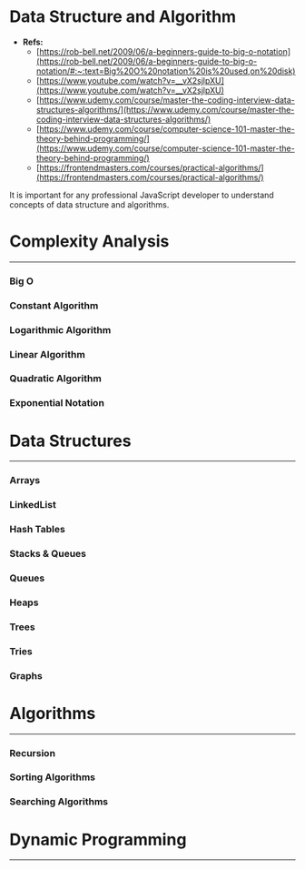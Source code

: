# Data Structure and Algorithm

- **Refs:**
    - [https://rob-bell.net/2009/06/a-beginners-guide-to-big-o-notation](https://rob-bell.net/2009/06/a-beginners-guide-to-big-o-notation/#:~:text=Big%20O%20notation%20is%20used,on%20disk)
    - [https://www.youtube.com/watch?v=__vX2sjlpXU](https://www.youtube.com/watch?v=__vX2sjlpXU)
    - [https://www.udemy.com/course/master-the-coding-interview-data-structures-algorithms/](https://www.udemy.com/course/master-the-coding-interview-data-structures-algorithms/)
    - [https://www.udemy.com/course/computer-science-101-master-the-theory-behind-programming/](https://www.udemy.com/course/computer-science-101-master-the-theory-behind-programming/)
    - [https://frontendmasters.com/courses/practical-algorithms/](https://frontendmasters.com/courses/practical-algorithms/)

It is important for any professional JavaScript developer to understand concepts of data structure and algorithms.

# Complexity Analysis

---

### Big O

### Constant Algorithm

### Logarithmic Algorithm

### Linear Algorithm

### Quadratic Algorithm

### Exponential Notation

# Data Structures

---

### Arrays

### LinkedList

### Hash Tables

### Stacks & Queues

### Queues

### Heaps

### Trees

### Tries

### Graphs

# Algorithms

---

### Recursion

### Sorting Algorithms

### Searching Algorithms

# Dynamic Programming

---